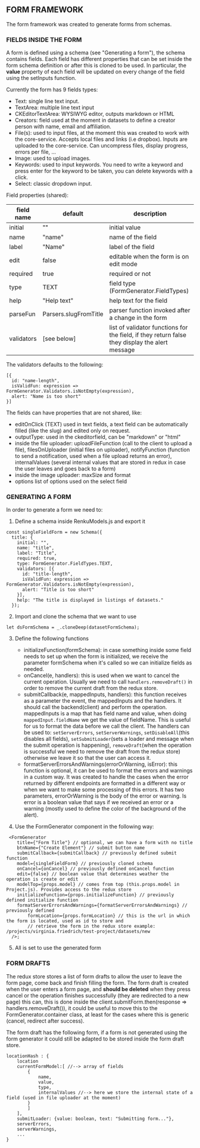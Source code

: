 ## FORM FRAMEWORK

The form framework was created to generate forms from schemas.

### FIELDS INSIDE THE FORM

A form is defined using a schema (see "Generating a form"), the schema contains fields. Each field has different properties that can be set inside the form schema definition or after this is cloned to be used. In particular, the **value** property of each field will be updated on every change of the field using the setInputs function.

Currently the form has 9 fields types:

- Text: single line text input.
- TextArea: multiple line text input
- CKEditorTextArea: WYSIWYG editor, outputs markdown or HTML
- Creators: field used at the moment in datasets to define a creator person with name, email and affiliation.
- File(s): used to input files, at the moment this was created to work with the core-service. Accepts local files and links (i.e dropbox). Inputs are uploaded to the core-service. Can uncompress files, display progress, errors per file, ...
- Image: used to upload images.
- Keywords: used to input keywords. You need to write a keyword and press enter for the keyword to be taken, you can delete keywords with a click.
- Select: classic dropdown input.

Field properties (shared):

| field name | default               | description                                                                                    |
| ---------- | --------------------- | ---------------------------------------------------------------------------------------------- |
| initial    | ""                    | initial value                                                                                  |
| name       | "name"                | name of the field                                                                              |
| label      | "Name"                | label of the field                                                                             |
| edit       | false                 | editable when the form is on edit mode                                                         |
| required   | true                  | required or not                                                                                |
| type       | TEXT                  | field type (FormGenerator.FieldTypes)                                                          |
| help       | "Help text"           | help text for the field                                                                        |
| parseFun   | Parsers.slugFromTitle | parser function invoked after a change in the form                                             |
| validators | [see below]           | list of validator functions for the field, if they return false they display the alert message |

The validators defaults to the following:

```
[{
  id: "name-length",
  isValidFun: expression => FormGenerator.Validators.isNotEmpty(expression),
  alert: "Name is too short"
}]
```

The fields can have properties that are not shared, like:

- editOnClick (TEXT) used in text fields, a text field can be automatically filled (like the slug) and edited only on request.
- outputType: used in the ckeditorfield, can be "markdown" or "html"
- inside the file uploader: uploadFileFunction (call to the client to upload a file), filesOnUploader (initial files on uploader), notifyFunction (function to send a notification, used when a file upload returns an error), internalValues (several internal values that are stored in redux in case the user leaves and goes back to a form)
- inside the image uploader: maxSize and format
- options list of options used on the select field

### GENERATING A FORM

In order to generate a form we need to:

1. Define a schema inside RenkuModels.js and export it

```
const singleFieldForm = new Schema({
  title: {
    initial: "",
    name: "title",
    label: "Title",
    required: true,
    type: FormGenerator.FieldTypes.TEXT,
    validators: [{
      id: "title-length",
      isValidFun: expression => FormGenerator.Validators.isNotEmpty(expression),
      alert: "Title is too short"
    }],
    help: "The title is displayed in listings of datasets."
  });
```

2. Import and clone the schema that we want to use

`let dsFormSchema = _.cloneDeep(datasetFormSchema);`

3. Define the following functions

   - initializeFunction(formSchema): in case something inside some field needs to set up when the form is initialized, we receive the parameter formSchema when it's called so we can initialize fields as needed.
   - onCancel(e, handlers): this is used when we want to cancel the current operation. Usually we need to call `handlers.removeDraft()` in order to remove the current draft from the redux store.
   - submitCallback(e, mappedInputs, handlers): this function receives as a parameter the event, the mappedInputs and the handlers. It should call the backend(client) and perform the operation. mappedInputs is a map that has field name and value, when doing `mappedInput.fieldName` we get the value of fieldName. This is useful for us to format the data before we call the client. The handlers can be used to: `setServerErrors`, `setServerWarnings`, `setDisableAll`(this disables all fields), `setSubmitLoader`(sets a loader and message when the submit operation is happening), `removeDraft`(when the operation is successful we need to remove the draft from the redux store) otherwise we leave it so that the user can access it.
   - formatServerErrorsAndWarnings(errorOrWarning, isError): this function is optional, it can be used to format the errors and warnings in a custom way. It was created to handle the cases when the error returned by different endpoints are formatted in a different way or when we want to make some processing of this errors. It has two parameters, errorOrWarning is the body of the error or warning. Is error is a boolean value that says if we received an error or a warning (mostly used to define the color of the background of the alert).

4. Use the FormGenerator component in the following way:

```
 <FormGenerator
    title={"Form Title"} // optional, we can have a form with no title
    btnName={"Create Element"} // submit button name
    submitCallback={submitCallback} // previously defined submit function
    model={singleFieldForm} // previously cloned schema
    onCancel={onCancel} // previously defined onCancel function
    edit={false} // boolean value that determines weather the operation is create or edit
    modelTop={props.model} // comes from top (this.props.model in Project.js). Provides access to the redux store
    initializeFunction={props.initializeFunction} // previously defined initialize function
    formatServerErrorsAndWarnings={formatServerErrorsAndWarnings} // previously defined
		formLocation={props.formLocation} // this is the url in which the form is located, used as id to store and
		// retrieve the form in the redux store example: /projects/virginia.friedrich/test-project/datasets/new
  />;
```

5. All is set to use the generated form

### FORM DRAFTS

The redux store stores a list of form drafts to allow the user to leave the form page, come back and finish filling the form. The form draft is created when the user enters a form page, and **should be deleted** when they press cancel or the operation finishes successfully (they are redirected to a new page) this can, this is done inside the client.submitForm.then(response => handlers.removeDraft()), it could be useful to move this to the FormGenerator.container class, at least for the cases where this is generic (cancel, redirect after success).

The form draft has the following form, if a form is not generated using the form generator it could still
be adapted to be stored inside the form draft store.

```
locationHash : {
	location
	currentFormModel:[ //--> array of fields
		{
			name,
			value,
			type,
			internalValues //--> here we store the internal state of a field (used in file uploader at the moment)
		}
		]
	],
	submitLoader: {value: boolean, text: "Submitting form..."},
	serverErrors,
	serverWarnings,
	...
}
```
